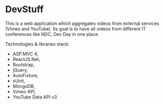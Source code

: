 DevStuff
========

This is a web application which aggregates videos from external services (Vimeo and YouTube). Its goal is to have all videos from different IT conferences like NDC, Dev Day in one place.

Technologies & libraries stack:

* ASP.MVC 4,
* ReactJS.Net,
* Bootstrap,
* jQuery,
* AutoFixture,
* xUnit,
* MongoDB,
* Vimeo API,
* YouTube Data API v3
